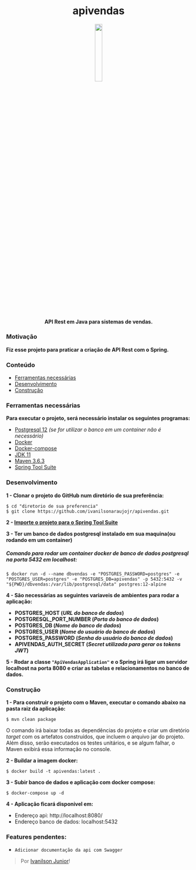 <h1 align="center">apivendas</h1>

<p align="center">
<img src="https://s3.amazonaws.com/kp-blog/wp-content/uploads/2018/09/27121939/vendas-online-estrategias-dicas-para-vender-mais-pela-internet.jpg" heigth="15%" width="20%">
</p>

<h4 align="center">API Rest em Java para sistemas de vendas.</h4>

### Motivação
__Fiz esse projeto para praticar a criação de API Rest com o Spring.__

### Conteúdo
* [Ferramentas necessárias](#Ferramentas-necessárias)
* [Desenvolvimento](#Desenvolvimento)
* [Construção](#Construção)


### Ferramentas necessárias
__Para executar o projeto, será necessário instalar os seguintes programas:__

* [Postgresql 12](https://www.postgresql.org/download/) *(se for utilizar o banco em um container não é necessário)*
* [Docker](https://www.docker.com/products/docker-desktop)
* [Docker-compose](https://docs.docker.com/compose/install/)
* [JDK 11](https://www.oracle.com/br/java/technologies/javase-jdk11-downloads.html)
* [Maven 3.6.3](http://mirror.nbtelecom.com.br/apache/maven/maven-3/3.6.3/binaries/apache-maven-3.6.3-bin.zip)
* [Spring Tool Suite](https://spring.io/tools)

### Desenvolvimento

__1 - Clonar o projeto do GitHub num diretório de sua preferência:__

```shell
$ cd "diretorio de sua preferencia"
$ git clone https://github.com/ivanilsonaraujojr/apivendas.git
```
__2 - [Importe o projeto para o Spring Tool Suite](https://www.youtube.com/watch?v=q06ODXpJ7-o&ab_channel=SergeyKargopolov)__

__3 - Ter um banco de dados postgresql instalado em sua maquina(ou rodando em um container)__
##### Comando para rodar um container docker de banco de dados postgresql na porta 5432 em localhost:
```shell
$ docker run -d --name dbvendas -e "POSTGRES_PASSWORD=postgres" -e "POSTGRES_USER=postgres" -e "POSTGRES_DB=apivendas" -p 5432:5432 -v "${PWD}/dbvendas:/var/lib/postgresql/data" postgres:12-alpine
```
__4 - São necessárias as seguintes variaveis de ambientes para rodar a aplicação:__
* __POSTGRES_HOST (*URL do banco de dados*)__
* __POSTGRESQL_PORT_NUMBER (*Porta do banco de dados*)__
* __POSTGRES_DB (*Nome do banco de dados*)__
* __POSTGRES_USER (*Nome do usuário do banco de dados*)__
* __POSTGRES_PASSWORD (*Senha do usuário do banco de dados*)__
* __APIVENDAS_AUTH_SECRET (*Secret utilizada para gerar os tokens JWT*)__

__5 - Rodar a classe `"ApiVendasApplication"` e o Spring irá ligar um servidor localhost na porta 8080 e criar as tabelas e relacionamentos no banco de dados.__

### Construção

__1 - Para construir o projeto com o Maven, executar o comando abaixo na pasta raiz da aplicação:__

```shell
$ mvn clean package
```

O comando irá baixar todas as dependências do projeto e criar um diretório *target* com os artefatos construídos, que incluem o arquivo jar do projeto. Além disso, serão executados os testes unitários, e se algum falhar, o Maven exibirá essa informação no console.

__2 - Buildar a imagem docker:__

```shell
$ docker build -t apivendas:latest .
```

__3 - Subir banco de dados e aplicação com docker compose:__
```shell
$ docker-compose up -d
```
__4 - Aplicação ficará disponivel em:__
  * Endereço api: http://localhost:8080/
  * Endereço banco de dados: localhost:5432

### Features pendentes:
 - `Adicionar documentação da api com Swagger`

> Por [Ivanilson Junior](https://www.linkedin.com/in/ivanilson-junior-052937186/)!
